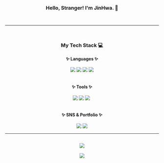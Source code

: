 <div align="center">
  <br />
  <br />
  <h3>Hello, Stranger! I'm JinHwa. 👋</h3>
  <br />
  <hr />
  <br />
  <h3>My Tech Stack 💻</h3>
  <h4>✨ Languages ✨</h4>
  <div>
     <img src="https://img.shields.io/badge/html5-E34F26?style=for-the-badge&logo=HTML5&logoColor=white">&nbsp;<img src="https://img.shields.io/badge/css3-1572B6?style=for-the-badge&logo=CSS3&logoColor=white">&nbsp;<img src="https://img.shields.io/badge/javascript-F7DF1E?style=for-the-badge&logo=JavaScript&logoColor=white">&nbsp;<img src="https://img.shields.io/badge/react-61DAFB?style=for-the-badge&logo=React&logoColor=white">
  </div>
<br />
  <h4>✨ Tools ✨</h4>
  <div>
    <img src="https://img.shields.io/badge/adobephotoshop-31A8FF?style=for-the-badge&logo=AdobePhotoshop&logoColor=white">&nbsp;<img src="https://img.shields.io/badge/adobeillustrator-FF9A00?style=for-the-badge&logo=AdobeIllustrator&logoColor=white">&nbsp;<img src="https://img.shields.io/badge/figma-F24E1E?style=for-the-badge&logo=Figma&logoColor=white">&nbsp;
  </div>
  <br />
  <h4>✨ SNS & Portfolio ✨</h4>
  <div>
    <img src="https://img.shields.io/badge/tistory-000000?style=for-the-badge&logo=Tistory&logoColor=white">&nbsp;<a href="https://wlsghk.github.io/my-site/index.html" target="_blank" {:target="_blank"}><img src="https://img.shields.io/badge/portfolio-181717?style=for-the-badge&logo=Github&logoColor=white"></a>
  </div>
  <hr />
  <br />
  <picture>
    <source 
      srcset="https://github-readme-stats.vercel.app/api?username=wlsghk&show_icons=true&theme=dark"
      media="(prefers-color-scheme: dark)"
    />
    <source
      srcset="https://github-readme-stats.vercel.app/api?username=wlsghk&show_icons=true"
      media="(prefers-color-scheme: light), (prefers-color-scheme: no-preference)"
    />
    <img src="https://github-readme-stats.vercel.app/api?username=wlsghk&show_icons=true" />
  </picture>
  <br />
  <br />
  <img src="https://github-readme-stats.vercel.app/api/top-langs/?username=wlsghk&layout=compact">
</div>
  <br />
